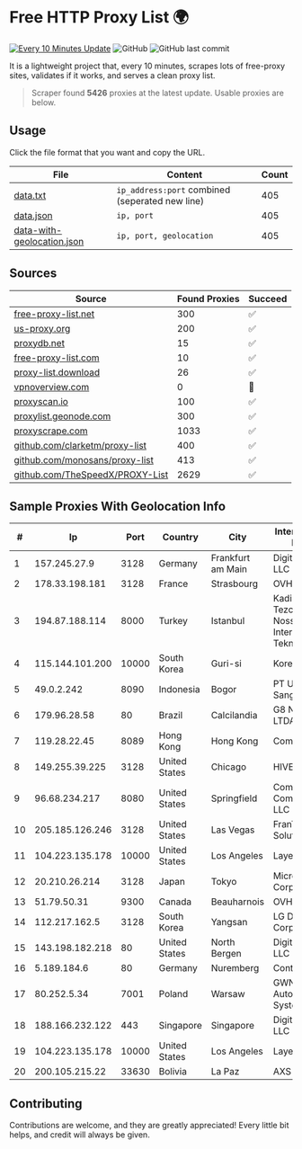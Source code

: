 
# Free HTTP Proxy List 🌍

[![Every 10 Minutes Update](https://github.com/mertguvencli/http-proxy-list/actions/workflows/main.yml/badge.svg?branch=main)](https://github.com/mertguvencli/http-proxy-list/actions/workflows/main.yml)
![GitHub](https://img.shields.io/github/license/mertguvencli/http-proxy-list)
![GitHub last commit](https://img.shields.io/github/last-commit/mertguvencli/http-proxy-list)

It is a lightweight project that, every 10 minutes, scrapes lots of free-proxy sites, validates if it works, and serves a clean proxy list.


> Scraper found **5426** proxies at the latest update. Usable proxies are below.

## Usage

Click the file format that you want and copy the URL.


|File|Content|Count|
|----|-------|-----|
|[data.txt](https://raw.githubusercontent.com/mertguvencli/http-proxy-list/main/proxy-list/data.txt)|`ip_address:port` combined (seperated new line)|405|
|[data.json](https://raw.githubusercontent.com/mertguvencli/http-proxy-list/main/proxy-list/data.json)|`ip, port`|405|
|[data-with-geolocation.json](https://raw.githubusercontent.com/mertguvencli/http-proxy-list/main/proxy-list/data-with-geolocation.json)|`ip, port, geolocation`|405|

## Sources

|Source|Found Proxies|Succeed|
|------|-------------|-------|
|[free-proxy-list.net](https://free-proxy-list.net)|300|✅|
|[us-proxy.org](https://www.us-proxy.org)|200|✅|
|[proxydb.net](http://proxydb.net)|15|✅|
|[free-proxy-list.com](https://free-proxy-list.com/?page=&port=&type%5B%5D=http&type%5B%5D=https&up_time=0&search=Search)|10|✅|
|[proxy-list.download](https://www.proxy-list.download/HTTP)|26|✅|
|[vpnoverview.com](https://vpnoverview.com/privacy/anonymous-browsing/free-proxy-servers)|0|🚫|
|[proxyscan.io](https://www.proxyscan.io)|100|✅|
|[proxylist.geonode.com](https://proxylist.geonode.com/api/proxy-list?limit=300&page=1&sort_by=lastChecked&sort_type=desc&protocols=http,https)|300|✅|
|[proxyscrape.com](https://api.proxyscrape.com/v2/?request=displayproxies&protocol=http&timeout=10000&country=all&ssl=all&anonymity=all)|1033|✅|
|[github.com/clarketm/proxy-list](https://raw.githubusercontent.com/clarketm/proxy-list/master/proxy-list-raw.txt)|400|✅|
|[github.com/monosans/proxy-list](https://raw.githubusercontent.com/monosans/proxy-list/main/proxies/http.txt)|413|✅|
|[github.com/TheSpeedX/PROXY-List](https://raw.githubusercontent.com/TheSpeedX/PROXY-List/master/http.txt)|2629|✅|


## Sample Proxies With Geolocation Info

|#|Ip|Port|Country|City|Internet Service Provider|
|-|--|----|-------|----|-------------------------|
|1|157.245.27.9|3128|Germany|Frankfurt am Main|DigitalOcean, LLC|
|2|178.33.198.181|3128|France|Strasbourg|OVH SAS|
|3|194.87.188.114|8000|Turkey|Istanbul|Kadir Huseyin Tezcan Nosspeed Internet Teknolojileri|
|4|115.144.101.200|10000|South Korea|Guri-si|Korea Telecom|
|5|49.0.2.242|8090|Indonesia|Bogor|PT Usaha Adi Sanggoro|
|6|179.96.28.58|80|Brazil|Calcilandia|G8 NETWORKS LTDA|
|7|119.28.22.45|8089|Hong Kong|Hong Kong|ComsenzNet|
|8|149.255.39.225|3128|United States|Chicago|HIVELOCITY, Inc.|
|9|96.68.234.217|8080|United States|Springfield|Comcast Cable Communications, LLC|
|10|205.185.126.246|3128|United States|Las Vegas|FranTech Solutions|
|11|104.223.135.178|10000|United States|Los Angeles|LayerHost|
|12|20.210.26.214|3128|Japan|Tokyo|Microsoft Corporation|
|13|51.79.50.31|9300|Canada|Beauharnois|OVH SAS|
|14|112.217.162.5|3128|South Korea|Yangsan|LG DACOM Corporation|
|15|143.198.182.218|80|United States|North Bergen|DigitalOcean, LLC|
|16|5.189.184.6|80|Germany|Nuremberg|Contabo GmbH|
|17|80.252.5.34|7001|Poland|Warsaw|GWNET Autonomus System|
|18|188.166.232.122|443|Singapore|Singapore|DigitalOcean, LLC|
|19|104.223.135.178|10000|United States|Los Angeles|LayerHost|
|20|200.105.215.22|33630|Bolivia|La Paz|AXS Bolivia S. A.|



## Contributing

Contributions are welcome, and they are greatly appreciated! Every
little bit helps, and credit will always be given.

